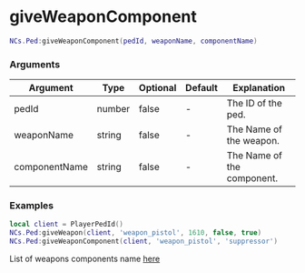 # giveWeaponComponent

```lua
NCs.Ped:giveWeaponComponent(pedId, weaponName, componentName)
```

### Arguments
| Argument      | Type   | Optional   | Default | Explanation                |
|---------------|--------|------------|---------|----------------------------|
| pedId         | number | false      | -       | The ID of the ped.         |
| weaponName    | string | false      | -       | The Name of the weapon.    |
| componentName | string | false      | -       | The Name of the component. |

### Examples
```lua
local client = PlayerPedId()
NCs.Ped:giveWeapon(client, 'weapon_pistol', 1610, false, true)
NCs.Ped:giveWeaponComponent(client, 'weapon_pistol', 'suppressor')
```
List of weapons components name [here](https://wiki.rage.mp/index.php?title=Weapons_Components)